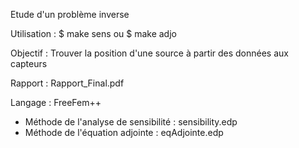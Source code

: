 Etude d'un problème inverse

Utilisation : $ make sens ou $ make adjo

Objectif : Trouver la position d'une source à partir des données aux capteurs

Rapport : Rapport_Final.pdf

Langage : FreeFem++

- Méthode de l'analyse de sensibilité : sensibility.edp
- Méthode de l'équation adjointe : eqAdjointe.edp
